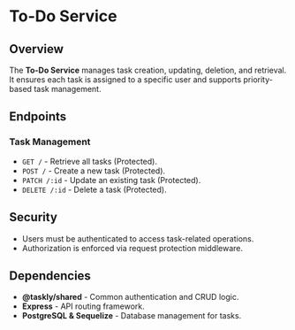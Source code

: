 # To-Do Service

## Overview

The **To-Do Service** manages task creation, updating, deletion, and retrieval. It ensures each task is assigned to a specific user and supports priority-based task management.

## Endpoints

### Task Management

- `GET /` - Retrieve all tasks (Protected).
- `POST /` - Create a new task (Protected).
- `PATCH /:id` - Update an existing task (Protected).
- `DELETE /:id` - Delete a task (Protected).

## Security

- Users must be authenticated to access task-related operations.
- Authorization is enforced via request protection middleware.

## Dependencies

- **@taskly/shared** - Common authentication and CRUD logic.
- **Express** - API routing framework.
- **PostgreSQL & Sequelize** - Database management for tasks.

